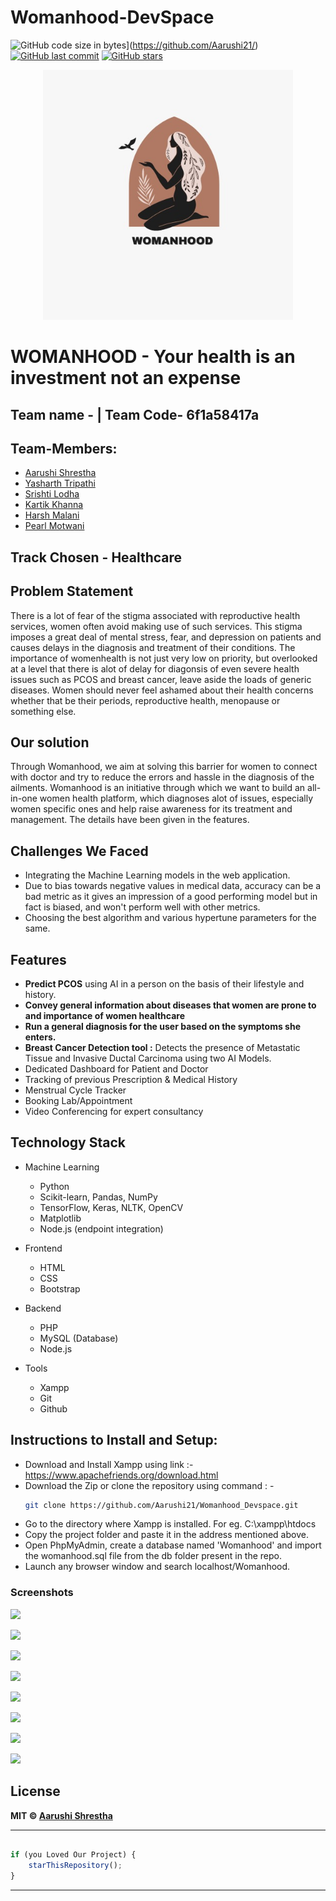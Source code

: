 # Womanhood-DevSpace
![GitHub code size in bytes](https://img.shields.io/github/languages/code-size/Aarushi21/Womanhood_Devspace?logo=github&style=social)](https://github.com/Aarushi21/) [![GitHub last commit](https://img.shields.io/github/last-commit/Aarushi21/Womanhood_Devspace?style=social&logo=git)](https://github.com/Aarushi21/) [![GitHub stars](https://img.shields.io/github/stars/Aarushi21/Womanhood_Devspace?style=social)](https://github.com/Aarushi21/.../stargazers)

<p align="center">
<a href="">
<img src="logo-readme.jpeg" width="400px" alt=""/>
</a>
</p>

# WOMANHOOD - Your health is an investment not an expense

## Team name -  | Team Code- 6f1a58417a

## Team-Members:
- [Aarushi Shrestha](https://github.com/Aarushi21)
- [Yasharth Tripathi](https://github.com/yasharthratan)
- [Srishti Lodha](https://github.com/Srish-tii)
- [Kartik Khanna](https://github.com/kartik0406)
- [Harsh Malani](https://github.com/Harsh-1309)
- [Pearl Motwani](https://github.com/)

## Track Chosen - Healthcare

## Problem Statement
There is a lot of fear of the stigma associated with reproductive health services, women often avoid making use of such services. This stigma imposes a great deal of mental stress, fear, and depression on patients and causes delays in the diagnosis and treatment of their conditions. The importance of womenhealth is not just very low on priority, but overlooked at a level that there is alot of delay for diagonsis of even severe health issues such as PCOS and breast cancer, leave aside the loads of generic diseases. Women should never feel ashamed about their health concerns whether that be their periods, reproductive health, menopause or something else.

## Our solution
Through Womanhood, we aim at solving this barrier for women to connect with doctor and try to reduce the errors and hassle in the diagnosis of the ailments. Womanhood is an initiative through which we want to build an all-in-one women health platform, which diagnoses alot of issues, especially women specific ones and help raise awareness for its treatment and management. The details have been given in the features.

## Challenges We Faced 

* Integrating the Machine Learning models in the web application.
* Due to bias towards negative values in medical data, accuracy can be a bad metric as it gives an impression of a good performing model but in fact is biased, and won't perform well with other metrics. 
* Choosing the best algorithm and various hypertune parameters for the same.

## Features
* <b>Predict PCOS</b> using AI in a person on the basis of their lifestyle and history.
* <b>Convey general information about diseases that women are prone to and importance of women healthcare</b>
* <b>Run a general diagnosis for the user based on the symptoms she enters. </b>
* <b>Breast Cancer Detection tool :</b> Detects the presence of Metastatic Tissue and Invasive Ductal Carcinoma using two AI Models. 
* Dedicated Dashboard for Patient and Doctor
* Tracking of previous Prescription & Medical History 
* Menstrual Cycle Tracker
* Booking Lab/Appointment
* Video Conferencing for expert consultancy


## Technology Stack

- Machine Learning
  - Python 
  - Scikit-learn, Pandas, NumPy
  - TensorFlow, Keras, NLTK, OpenCV 
  - Matplotlib
  - Node.js (endpoint integration)
  


- Frontend
  - HTML
  - CSS
  - Bootstrap
  
- Backend
  - PHP 
  - MySQL (Database)
  - Node.js

- Tools
  
  - Xampp
  - Git
  - Github

## Instructions to Install and Setup:

- Download and Install Xampp using link  :- https://www.apachefriends.org/download.html
- Download the Zip or clone the repository using command : -
  ``` bash
  git clone https://github.com/Aarushi21/Womanhood_Devspace.git
  ```
- Go to the directory where Xampp is installed. For eg. C:\xampp\htdocs
- Copy the project folder and paste it in the address mentioned above.
- Open PhpMyAdmin, create a database named 'Womanhood' and import the womanhood.sql file from the db folder present in the repo.
- Launch any browser window and search localhost/Womanhood.

### Screenshots
![](https://github.com/yasharthratan/WOMANHOOD/blob/main/ss.PNG)

![](https://github.com/yasharthratan/WOMANHOOD/blob/main/ff.PNG)

![](https://github.com/yasharthratan/WOMANHOOD/blob/main/img1%20(1).PNG)

![](https://github.com/yasharthratan/WOMANHOOD/blob/main/img2%20(1).PNG)

![](https://github.com/yasharthratan/WOMANHOOD/blob/main/img3%20(1).PNG)

![](https://github.com/yasharthratan/WOMANHOOD/blob/main/img4%20(1).PNG)

![](https://github.com/yasharthratan/WOMANHOOD/blob/main/img5%20(1).PNG)

![](https://github.com/yasharthratan/WOMANHOOD/blob/main/img6%20(1).PNG)






## License

**MIT &copy; [Aarushi Shrestha](https://github.com/Aarushi21/Womanhood_Devspace/blob/master/LICENSE)**


---------

```javascript

if (you Loved Our Project) {
    starThisRepository();
}

```

-----------
  
